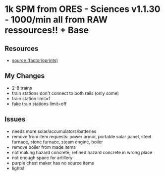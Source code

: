 # 1k SPM from ORES - Sciences v1.1.30 - 1000/min all from RAW ressources!! + Base

## Resources

- [source (factorioprints)](https://factorioprints.com/view/-LZY1wBZZ_C8xGihqShH)

## My Changes

- 2-8 trains
- train stations don't connect to both rails (only some)
- train station limit=1
- fake train stations limit=off

## Issues
- needs more solar/accumulators/batteries
- remove from item requests: power armor, portable solar panel, steel furnace, stone furnace, steam engine, boiler
- remove boiler from made items
- not making hazard concrete, refined hazard concrete in wrong place
- not enough space for artillery
- purple chest maker has no source items
- lights!